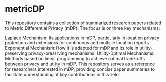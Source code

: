 # metricDP

This repository contains a collection of summarized research papers related to Metric Differential Privacy (mDP). The focus is on three key mechanisms:

Laplace Mechanism: Its applications in mDP, particularly in location privacy protection and extensions for continuous and multiple location reports.
Exponential Mechanism: How it is adapted for mDP and its role in utility-preserving privacy-preserving mechanisms.
Utility-Optimal Mechanisms: Methods based on linear programming to achieve optimal trade-offs between privacy and utility in mDP.
This repository serves as a reference for researchers interested in mDP, providing concise paper summaries to facilitate understanding of key contributions in this field.
